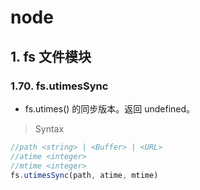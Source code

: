 # node

## 1. fs 文件模块

### 1.70. fs.utimesSync

- fs.utimes() 的同步版本。返回 undefined。

> Syntax

```js
//path <string> | <Buffer> | <URL>
//atime <integer>
//mtime <integer>
fs.utimesSync(path, atime, mtime)
```